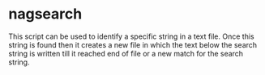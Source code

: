 # nagsearch
This script can be used to identify a specific string in a text file. Once this string is found then it creates a new file in which the text below the search string is written till it reached end of file or a new match for the search string.
